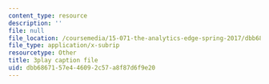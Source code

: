 ```yaml
---
content_type: resource
description: ''
file: null
file_location: /coursemedia/15-071-the-analytics-edge-spring-2017/dbb6867157e446092c57a8f87d6f9e20_IXwPD4R6V6M.srt
file_type: application/x-subrip
resourcetype: Other
title: 3play caption file
uid: dbb68671-57e4-4609-2c57-a8f87d6f9e20
---
```

